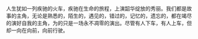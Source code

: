 人生犹如一列疾驰的火车，疾驰在生命的旅程，上演韶华绽放的秀丽。我们都是故事的主角，无论是熟悉的，陌生的，遇见的，错过的，记忆的，遗忘的，都在竭尽的演好自我的主角，为的只是一场永不凋零的演出。尽管有人下车，有人上车，但却一向在向前，向前行驶。